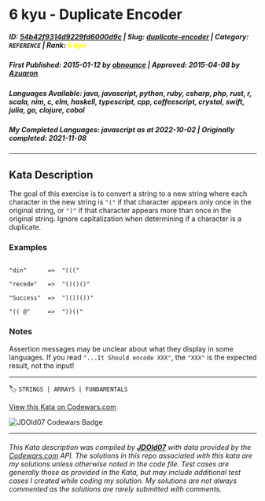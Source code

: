 # 6 kyu - Duplicate Encoder

##### **ID**: [54b42f9314d9229fd6000d9c](https://www.codewars.com/kata/54b42f9314d9229fd6000d9c) | **Slug**: [duplicate-encoder](https://www.codewars.com/kata/54b42f9314d9229fd6000d9c) | **Category**: `REFERENCE` | **Rank**: <span style="color:yellow">6 kyu</span>

##### **First Published**: 2015-01-12 ***by*** [obnounce](https://www.codewars.com/users/obnounce) | **Approved**: 2015-04-08 ***by*** [Azuaron](https://www.codewars.com/users/Azuaron)

##### **Languages Available**: java, javascript, python, ruby, csharp, php, rust, r, scala, nim, c, elm, haskell, typescript, cpp, coffeescript, crystal, swift, julia, go, clojure, cobol

##### **My Completed Languages**: javascript ***as at*** 2022-10-02 | **Originally completed**: 2021-11-08

---

## Kata Description


The goal of this exercise is to convert a string to a new string where each character in the new string is `"("` if that character appears only once in the original string, or `")"` if that character appears more than once in the original string. Ignore capitalization when determining if a character is a duplicate.



### Examples



```

"din"      =>  "((("

"recede"   =>  "()()()"

"Success"  =>  ")())())"

"(( @"     =>  "))((" 

```



### Notes



Assertion messages may be unclear about what they display in some languages. If you read `"...It Should encode XXX"`, the `"XXX"` is the expected result, not the input!

---


🏷 `STRINGS | ARRAYS | FUNDAMENTALS`


[View this Kata on Codewars.com](https://www.codewars.com/kata/54b42f9314d9229fd6000d9c)

![](https://www.codewars.com/users/jdold07/badges/large "JDOld07 Codewars Badge")

---

###### *This Kata description was compiled by [**JDOld07**](https://tpstech.dev) with data provided by the [Codewars.com](https://www.codewars.com) API.  The solutions in this repo associated with this kata are my solutions unless otherwise noted in the code file.  Test cases are generally those as provided in the Kata, but may include additional test cases I created while coding my solution.  My solutions are not always commented as the solutions are rarely submitted with comments.*
